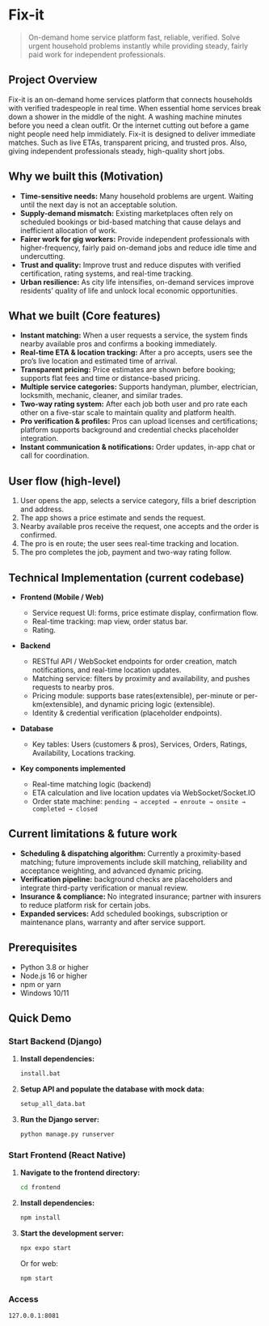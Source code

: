 # Fix-it

> On-demand home service platform fast, reliable, verified. Solve urgent household problems instantly while providing steady, fairly paid work for independent professionals.

## Project Overview

Fix-it is an on-demand home services platform that connects households with verified tradespeople in real time. When essential home services break down a shower in the middle of the night. A washing machine minutes before you need a clean outfit. Or the internet cutting out before a game night people need help immidiately. Fix-it is designed to deliver immediate matches. Such as live ETAs, transparent pricing, and trusted pros. Also, giving independent professionals steady, high-quality short jobs.

## Why we built this (Motivation)

- **Time-sensitive needs:** Many household problems are urgent. Waiting until the next day is not an acceptable solution.
- **Supply-demand mismatch:** Existing marketplaces often rely on scheduled bookings or bid-based matching that cause delays and inefficient allocation of work.
- **Fairer work for gig workers:** Provide independent professionals with higher-frequency, fairly paid on-demand jobs and reduce idle time and undercutting.
- **Trust and quality:** Improve trust and reduce disputes with verified certification, rating systems, and real-time tracking.
- **Urban resilience:** As city life intensifies, on-demand services improve residents’ quality of life and unlock local economic opportunities.

## What we built (Core features)

- **Instant matching:** When a user requests a service, the system finds nearby available pros and confirms a booking immediately.
- **Real-time ETA & location tracking:** After a pro accepts, users see the pro’s live location and estimated time of arrival.
- **Transparent pricing:** Price estimates are shown before booking; supports flat fees and time or distance-based pricing.
- **Multiple service categories:** Supports handyman, plumber, electrician, locksmith, mechanic, cleaner, and similar trades.
- **Two-way rating system:** After each job both user and pro rate each other on a five-star scale to maintain quality and platform health.
- **Pro verification & profiles:** Pros can upload licenses and certifications; platform supports background and credential checks placeholder integration.
- **Instant communication & notifications:** Order updates, in-app chat or call for coordination.

## User flow (high-level)

1. User opens the app, selects a service category, fills a brief description and address.
2. The app shows a price estimate and sends the request.
3. Nearby available pros receive the request, one accepts and the order is confirmed.
4. The pro is en route; the user sees real-time tracking and location.
5. The pro completes the job, payment and two-way rating follow.

## Technical Implementation (current codebase)

- **Frontend (Mobile / Web)**

  - Service request UI: forms, price estimate display, confirmation flow.
  - Real-time tracking: map view, order status bar.
  - Rating.

- **Backend**

  - RESTful API / WebSocket endpoints for order creation, match notifications, and real-time location updates.
  - Matching service: filters by proximity and availability, and pushes requests to nearby pros.
  - Pricing module: supports base rates(extensible), per-minute or per-km(extensible), and dynamic pricing logic (extensible).
  - Identity & credential verification (placeholder endpoints).

- **Database**

  - Key tables: Users (customers & pros), Services, Orders, Ratings, Availability, Locations tracking.

- **Key components implemented**

  - Real-time matching logic (backend)
  - ETA calculation and live location updates via WebSocket/Socket.IO
  - Order state machine: `pending → accepted → enroute → onsite → completed → closed`

## Current limitations & future work

- **Scheduling & dispatching algorithm:** Currently a proximity-based matching; future improvements include skill matching, reliability and acceptance weighting, and advanced dynamic pricing.
- **Verification pipeline:** background checks are placeholders and integrate third-party verification or manual review.
- **Insurance & compliance:** No integrated insurance; partner with insurers to reduce platform risk for certain jobs.
- **Expanded services:** Add scheduled bookings, subscription or maintenance plans, warranty and after service support.

## Prerequisites

- Python 3.8 or higher
- Node.js 16 or higher
- npm or yarn
- Windows 10/11

## Quick Demo

### Start Backend (Django)

1. **Install dependencies:**

   ```cmd
   install.bat
   ```

2. **Setup API and populate the database with mock data:**

   ```cmd
   setup_all_data.bat
   ```

3. **Run the Django server:**
   ```cmd
   python manage.py runserver
   ```

### Start Frontend (React Native)

1. **Navigate to the frontend directory:**

   ```cmd
   cd frontend
   ```

2. **Install dependencies:**

   ```cmd
   npm install
   ```

3. **Start the development server:**
   ```cmd
   npx expo start
   ```
   Or for web:
   ```cmd
   npm start
   ```

### Access

`127.0.0.1:8081`
